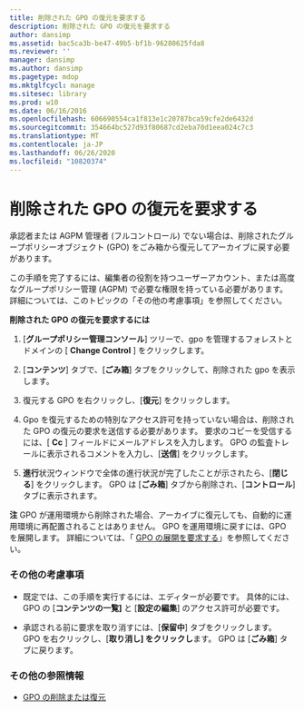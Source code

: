 ```yaml
---
title: 削除された GPO の復元を要求する
description: 削除された GPO の復元を要求する
author: dansimp
ms.assetid: bac5ca3b-be47-49b5-bf1b-96280625fda8
ms.reviewer: ''
manager: dansimp
ms.author: dansimp
ms.pagetype: mdop
ms.mktglfcycl: manage
ms.sitesec: library
ms.prod: w10
ms.date: 06/16/2016
ms.openlocfilehash: 606690554ca1f813e1c20787bca59cfe2de6432d
ms.sourcegitcommit: 354664bc527d93f80687cd2eba70d1eea024c7c3
ms.translationtype: MT
ms.contentlocale: ja-JP
ms.lasthandoff: 06/26/2020
ms.locfileid: "10820374"
---
```

# 削除された GPO の復元を要求する


承認者または AGPM 管理者 (フルコントロール) でない場合は、削除されたグループポリシーオブジェクト (GPO) をごみ箱から復元してアーカイブに戻す必要があります。

この手順を完了するには、編集者の役割を持つユーザーアカウント、または高度なグループポリシー管理 (AGPM) で必要な権限を持っている必要があります。 詳細については、このトピックの「その他の考慮事項」を参照してください。

**削除された GPO の復元を要求するには**

1.  [**グループポリシー管理コンソール**] ツリーで、gpo を管理するフォレストとドメインの [ **Change Control** ] をクリックします。

2.  [**コンテンツ**] タブで、[**ごみ箱**] タブをクリックして、削除された gpo を表示します。

3.  復元する GPO を右クリックし、[**復元**] をクリックします。

4.  Gpo を復元するための特別なアクセス許可を持っていない場合は、削除された GPO の復元の要求を送信する必要があります。 要求のコピーを受信するには、[ **Cc** ] フィールドにメールアドレスを入力します。 GPO の監査トレールに表示されるコメントを入力し、[**送信**] をクリックします。

5.  **進行**状況ウィンドウで全体の進行状況が完了したことが示されたら、[**閉じる**] をクリックします。 GPO は [**ごみ箱**] タブから削除され、[**コントロール**] タブに表示されます。

**注** GPO が運用環境から削除された場合、アーカイブに復元しても、自動的に運用環境に再配置されることはありません。 GPO を運用環境に戻すには、GPO を展開します。 詳細については、「 [GPO の展開を要求する](request-deployment-of-a-gpo-agpm40.md)」を参照してください。

 

### その他の考慮事項

-   既定では、この手順を実行するには、エディターが必要です。 具体的には、GPO の [**コンテンツの一覧]** と [**設定の編集**] のアクセス許可が必要です。

-   承認される前に要求を取り消すには、[**保留中**] タブをクリックします。 GPO を右クリックし、[**取り消し] をクリックし**ます。 GPO は [**ごみ箱**] タブに戻ります。

### その他の参照情報

-   [GPO の削除または復元](deleting-or-restoring-a-gpo-agpm40.md)

 

 





